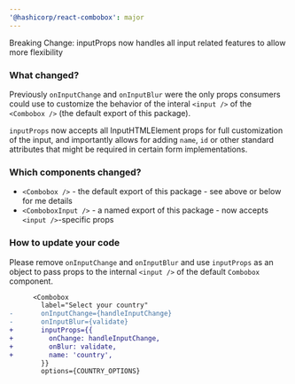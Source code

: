 ```yaml
---
'@hashicorp/react-combobox': major
---
```


Breaking Change: inputProps now handles all input related features to allow more flexibility

### What changed?

Previously `onInputChange` and `onInputBlur` were the only props consumers could use to customize the behavior of the interal `<input />` of the `<Combobox />` (the default export of this package).

`inputProps` now accepts all InputHTMLElement props for full customization of the input, and importantly allows for adding `name`, `id` or other standard attributes that might be required in certain form implementations.

### Which components changed?

- `<Combobox />` - the default export of this package - see above or below for me details
- `<ComboboxInput />` - a named export of this package - now accepts `<input />`-specific props

### How to update your code

Please remove `onInputChange` and `onInputBlur` and use `inputProps` as an object to pass props to the internal `<input />` of the default `Combobox` component.

```diff
      <Combobox
        label="Select your country"
-       onInputChange={handleInputChange}
-       onInputBlur={validate}
+       inputProps={{
+         onChange: handleInputChange,
+         onBlur: validate,
+         name: 'country',
        }}
        options={COUNTRY_OPTIONS}
```
